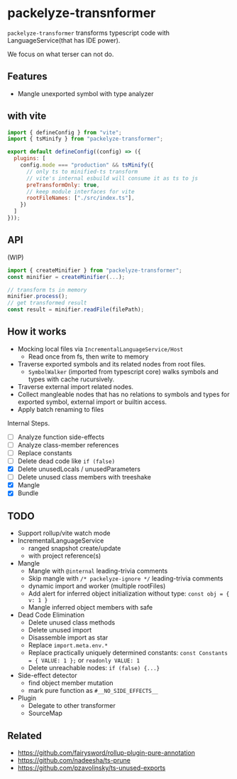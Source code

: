 # packelyze-transnformer

`packelyze-transformer` transforms typescript code with LanguageService(that has IDE power).

We focus on what terser can not do.

## Features

- Mangle unexported symbol with type analyzer

## with vite

```js
import { defineConfig } from "vite";
import { tsMinify } from "packelyze-transformer";

export default defineConfig((config) => ({
  plugins: [
    config.mode === "production" && tsMinify({
      // only ts to minified-ts transform
      // vite's internal esbuild will consume it as ts to js
      preTransformOnly: true,
      // keep module interfaces for vite
      rootFileNames: ["./src/index.ts"],
    })
  ]
}));
```

## API

(WIP)

```ts
import { createMinifier } from "packelyze-transformer";
const minifier = createMinifier(...);

// transform ts in memory
minifier.process();
// get transformed result
const result = minifier.readFile(filePath);
```

## How it works

- Mocking local files via `IncrementalLanguageService/Host`
  - Read once from fs, then write to memory
- Traverse exported symbols and its related nodes from root files.
  - `SymbolWalker` (imported from typescript core) walks symbols and types with cache rucursively.
- Traverse external import related nodes.
- Collect mangleable nodes that has no relations to symbols and types for exported symbol, external import or builtin access.
- Apply batch renaming to files

Internal Steps.

- [ ] Analyze function side-effects
- [ ] Analyze class-member references
- [ ] Replace constants
- [ ] Delete dead code like `if (false)`
- [x] Delete unusedLocals / unusedParameters
- [ ] Delete unused class members with treeshake
- [x] Mangle
- [x] Bundle

## TODO

- Support rollup/vite watch mode
- IncrementalLanguageService
  - ranged snapshot create/update
  - with project reference(s)
- Mangle
  - Mangle with `@internal` leading-trivia comments
  - Skip mangle with `/* packelyze-ignore */` leading-trivia comments
  - dynamic import and worker (multiple rootFiles)
  - Add alert for inferred object initialization without type: `const obj = { v: 1 }`
  - Mangle inferred object members with safe
- Dead Code Elimination
  - Delete unused class methods
  - Delete unused import
  - Disassemble import as star
  - Replace `import.meta.env.*`
  - Replace practically uniquely determined constants: `const Constants = { VALUE: 1 };` or `readonly VALUE: 1`
  - Delete unreachable nodes: `if (false) {...}`
- Side-effect detector
  - find object member mutation
  - mark pure function as `#__NO_SIDE_EFFECTS__`
- Plugin
  - Delegate to other transformer
  - SourceMap

## Related

- https://github.com/fairysword/rollup-plugin-pure-annotation
- https://github.com/nadeesha/ts-prune
- https://github.com/pzavolinsky/ts-unused-exports

